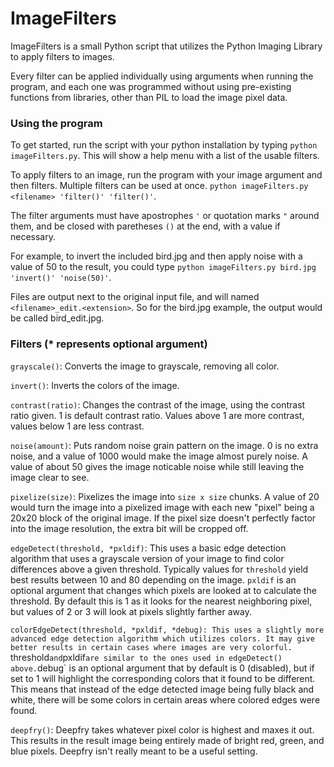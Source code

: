 # ImageFilters

ImageFilters is a small Python script that utilizes the Python Imaging Library to apply filters to images. 

Every filter can be applied individually using arguments when running the program, and each one was programmed without using pre-existing functions from libraries, other than PIL to load the image pixel data.

### Using the program

To get started, run the script with your python installation by typing `python imageFilters.py`. This will show a help menu with a list of the usable filters.

To apply filters to an image, run the program with your image argument and then filters. Multiple filters can be used at once.  `python imageFilters.py <filename> 'filter()' 'filter()'`. 

The filter arguments must have apostrophes `'` or quotation marks `"` around them, and be closed with paretheses `()` at the end, with a value if necessary.

For example, to invert the included bird.jpg and then apply noise with a value of 50 to the result, you could type `python imageFilters.py bird.jpg 'invert()' 'noise(50)'`.

Files are output next to the original input file, and will named `<filename>_edit.<extension>`. So for the bird.jpg example, the output would be called bird_edit.jpg.

### Filters (* represents optional argument)

`grayscale()`: Converts the image to grayscale, removing all color.

`invert()`: Inverts the colors of the image.

`contrast(ratio)`: Changes the contrast of the image, using the contrast ratio given. 1 is default contrast ratio. Values above 1 are more contrast, values below 1 are less contrast.

`noise(amount)`: Puts random noise grain pattern on the image. 0 is no extra noise, and a value of 1000 would make the image almost purely noise. A value of about 50 gives the image noticable noise while still leaving the image clear to see.

`pixelize(size)`: Pixelizes the image into `size x size` chunks. A value of 20 would turn the image into a pixelized image with each new "pixel" being a 20x20 block of the original image. If the pixel size doesn't perfectly factor into the image resolution, the extra bit will be cropped off. 

`edgeDetect(threshold, *pxldif)`: This uses a basic edge detection algorithm that uses a grayscale version of your image to find color differences above a given threshold. Typically values for `threshold` yield best results between 10 and 80 depending on the image. `pxldif` is an optional argument that changes which pixels are looked at to calculate the threshold. By default this is 1 as it looks for the nearest neighboring pixel, but values of 2 or 3 will look at pixels slightly farther away.

`colorEdgeDetect(threshold, *pxldif, *debug): This uses a slightly more advanced edge detection algorithm which utilizes colors. It may give better results in certain cases where images are very colorful. `threshold` and `pxldif` are similar to the ones used in edgeDetect() above. `debug` is an optional argument that by default is 0 (disabled), but if set to 1 will highlight the corresponding colors that it found to be different. This means that instead of the edge detected image being fully black and white, there will be some colors in certain areas where colored edges were found. 

`deepfry()`: Deepfry takes whatever pixel color is highest and maxes it out. This results in the result image being entirely made of bright red, green, and blue pixels. Deepfry isn't really meant to be a useful setting.
